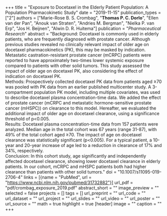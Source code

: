 +++
title = "Exposure to Docetaxel in the Elderly Patient Population: A Population Pharmacokinetic Study"
date = "2019-11-15"
publication_types = ["2"]
authors = ["Marie-Rose B. S. Crombag", "**Thomas P. C. Dorlo**", "Ellen van der Pan", "Anouk van Straten", "Andries M. Bergman", "Nielka P. van Erp", "Jos H. Beijnen", "Alwin D. R. Huitema"]
publication = "_Pharmaceutical Research_"
abstract = "Background: Docetaxel is commonly used in elderly patients, who are frequently diagnosed with prostate cancer. Although previous studies revealed no clinically relevant impact of older age on docetaxel pharmacokinetics (PK), this may be masked by indication. Metastatic castration-resistant prostate cancer (mCRPC) patients were reported to have approximately two-times lower systemic exposure compared to patients with other solid tumors. This study assessed the impact of older age on docetaxel PK, also considering the effect of indication on docetaxel PK. <br> Methods: Prospectively collected docetaxel PK data from patients aged ≥70 was pooled with PK data from an earlier published multicenter study. A 3-compartment population PK model, including multiple covariates, was used to describe docetaxel plasma concentration-time data. We added the effect of prostate cancer (mCRPC and metastatic hormone-sensitive prostate cancer (mHSPC)) on clearance to this model. Hereafter, we evaluated the additional impact of older age on docetaxel clearance, using a significance threshold of p<0.005.<br> Results: Docetaxel plasma concentration-time data from 157 patients were analyzed. Median age in the total cohort was 67 years (range 31-87), with 49% of the total cohort aged ≥70. The impact of age on docetaxel clearance was statistically significant (p<0.005). For a typical patient, a 10-year and 20-year increase of age led to a reduction in clearance of 17% and 34%, respectively.<br> Conclusion: In this cohort study, age significantly and independently affected docetaxel clearance, showing lower docetaxel clearance in elderly patients. In our cohort, mCRPC and mHSPC patients both had higher clearance than patients with other solid tumors."
doi = "10.1007/s11095-019-2706-4"
links = [{name = "PubMed", url = "https://www.ncbi.nlm.nih.gov/pubmed/31732882"}]
url_pdf = "pdf/crombag_exposure_2019.pdf"
abstract_short = ""
image_preview = ""
selected = false
projects = []
tags = []
url_preprint = ""
url_code = ""
url_dataset = ""
url_project = ""
url_slides = ""
url_video = ""
url_poster = ""
url_source = ""
math = true
highlight = true
[header]
image = ""
caption = ""
+++
